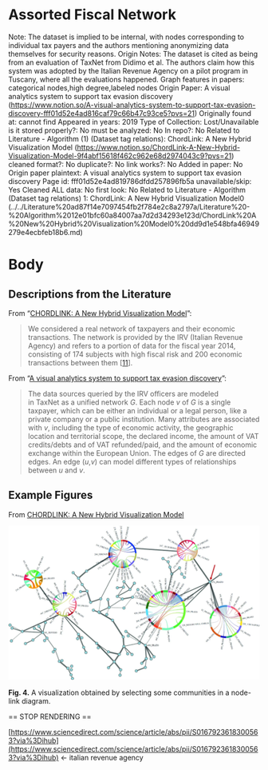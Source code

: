 # Assorted Fiscal Network

Note: The dataset is implied to be internal, with nodes corresponding to individual tax payers and the authors mentioning anonymizing data themselves for security reasons. 
Origin Notes: The dataset is cited as being from an evaluation of TaxNet from Didimo et al. The authors claim how this system was adopted by the Italian Revenue Agency on a pilot program in Tuscany, where all the evaluations happened. 
Graph features in papers: categorical nodes,high degree,labeled nodes
Origin Paper: A visual analytics system to support tax evasion discovery (https://www.notion.so/A-visual-analytics-system-to-support-tax-evasion-discovery-fff01d52e4ad816caf79c66b47c93ce5?pvs=21)
Originally found at: cannot find
Appeared in years: 2019
Type of Collection: Lost/Unavailable
is it stored properly?: No
must be analyzed: No
In repo?: No
Related to Literature - Algorithm (1) (Dataset tag relations): ChordLink: A New Hybrid Visualization Model (https://www.notion.so/ChordLink-A-New-Hybrid-Visualization-Model-9f4abf15618f462c962e68d2974043c9?pvs=21)
cleaned format?: No
duplicate?: No
link works?: No
Added in paper: No
Origin paper plaintext: A visual analytics system to support tax evasion discovery
Page id: fff01d52e4ad819786dfdd257896fb5a
unavailable/skip: Yes
Cleaned ALL data: No
first look: No
Related to Literature - Algorithm (Dataset tag relations) 1: ChordLink: A New Hybrid Visualization Model0 (../../Literature%20ad87f14e7097454fb2f784e2c8a2797a/Literature%20-%20Algorithm%2012e01bfc60a84007aa7d2d34293e123d/ChordLink%20A%20New%20Hybrid%20Visualization%20Model0%20dd9d1e548bfa46949279e4ecbfeb18b6.md)

# Body

## Descriptions from the Literature

From “[CHORDLINK: A New Hybrid Visualization Model](https://link.springer.com/chapter/10.1007/978-3-030-35802-0_22)”:

> We considered a real network of taxpayers and their economic transactions. The network is provided by the IRV (Italian Revenue Agency) and refers to a portion of data for the fiscal year 2014, consisting of 174 subjects with high fiscal risk and 200 economic transactions between them [[11](https://link.springer.com/chapter/10.1007/978-3-030-35802-0_22#ref-CR11)].
> 

From “[A visual analytics system to support tax evasion discovery](https://www.sciencedirect.com/science/article/pii/S0167923618300563?via%3Dihub#s0015)”:

> The data sources queried by the IRV officers are modeled in TaxNet as a unified network *G*. Each node *v* of *G* is a single taxpayer, which can be either an individual or a legal person, like a private company or a public institution. Many attributes are associated with *v*, including the type of economic activity, the geographic location and territorial scope, the declared income, the amount of VAT credits/debts and of VAT refunded/paid, and the amount of economic exchange within the European Union. The edges of *G* are directed edges. An edge (*u*,*v*) can model different types of relationships between *u* and *v*.
> 

## Example Figures

From [CHORDLINK: A New Hybrid Visualization Model](https://link.springer.com/chapter/10.1007/978-3-030-35802-0_22)

![Untitled](../../../Benchmark%20datasets%2064e0439269f9497799025562a4087ce1/Assorted%20Fiscal%20Network%206610534d6d3b48c5a119b04659153258/Untitled.png)

**Fig. 4.** A visualization obtained by selecting some communities in a node-link diagram.

== STOP RENDERING ==

[https://www.sciencedirect.com/science/article/abs/pii/S0167923618300563?via%3Dihub](https://www.sciencedirect.com/science/article/abs/pii/S0167923618300563?via%3Dihub) ← italian revenue agency
